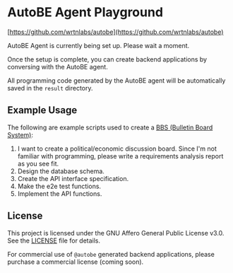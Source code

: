 # AutoBE Agent Playground

[https://github.com/wrtnlabs/autobe](https://github.com/wrtnlabs/autobe)

AutoBE Agent is currently being set up. Please wait a moment.

Once the setup is complete, you can create backend applications by conversing with the AutoBE agent.

All programming code generated by the AutoBE agent will be automatically saved in the `result` directory.

## Example Usage

The following are example scripts used to create a [BBS (Bulletin Board System)](https://stackblitz.com/github/wrtnlabs/autobe-example-bbs):

1. I want to create a political/economic discussion board. Since I'm not familiar with programming, please write a requirements analysis report as you see fit.
2. Design the database schema.
3. Create the API interface specification.
4. Make the e2e test functions.
5. Implement the API functions.

## License

This project is licensed under the GNU Affero General Public License v3.0. See the [LICENSE](LICENSE) file for details.

For commercial use of `@autobe` generated backend applications, please purchase a commercial license (coming soon).
